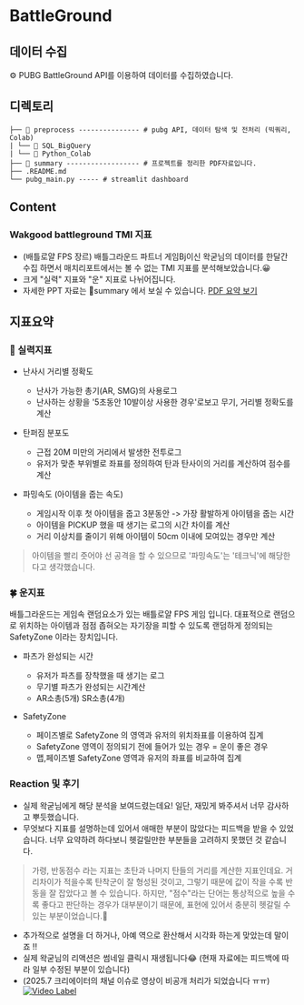 # BattleGround

## 데이터 수집
⚙️ PUBG BattleGround API를 이용하여 데이터를 수집하였습니다.

## 디렉토리
```
├── 📁 preprocess --------------- # pubg API, 데이터 탐색 및 전처리 (빅쿼리, Colab) 
| └── 📁 SQL_BigQuery
| └── 📁 Python_Colab 
├── 📁 summary ------------------ # 프로젝트를 정리한 PDF자료입니다.
├── .README.md
└── pubg_main.py ----- # streamlit dashboard
```

## Content 
### Wakgood battleground TMI 지표
* (배틀로얄 FPS 장르) 배틀그라운드 파트너 게임Bj이신 왁굳님의 데이터를 한달간 수집 하면서 매치리포트에서는 볼 수 없는 TMI 지표를 분석해보았습니다.😀
* 크게 "실력" 지표와 "운" 지표로 나뉘어집니다.
* 자세한 PPT 자료는 📁summary 에서 보실 수 있습니다. [PDF 요약 보기](https://github.com/KGochae/PUBG/blob/23383edbc9d0208a006152e24dc219c1b1923445/summary/%EB%B0%B0%ED%8B%80%EA%B7%B8%EB%9D%BC%EC%9A%B4%EB%93%9CTMI%20%EC%A7%80%ED%91%9C.pdf)


## 지표요약
### 🔫 실력지표
* 난사시 거리별 정확도
   * 난사가 가능한 총기(AR, SMG)의 사용로그 
   * 난사하는 상황을 '5초동안 10발이상 사용한 경우'로보고 무기, 거리별 정확도를 계산

* 탄퍼짐 분포도
   * 근접 20M 미만의 거리에서 발생한 전투로그
   * 유저가 맞춘 부위별로 좌표를 정의하여 탄과 탄사이의 거리를 계산하여 점수를 계산

* 파밍속도 (아이템을 줍는 속도)
   * 게임시작 이후 첫 아이템을 줍고 3분동안 -> 가장 활발하게 아이템을 줍는 시간
   * 아이템을 PICKUP 했을 때 생기는 로그의 시간 차이를 계산
   * 거리 이상치를 줄이기 위해 아이템이 50cm 이내에 모여있는 경우만 계산

> 아이템을 빨리 줏어야 선 공격을 할 수 있으므로 '파밍속도'는 '테크닉'에 해당한다고 생각했습니다. 


### 🍀 운지표
배틀그라운드는 게임속 랜덤요소가 있는 배틀로얄 FPS 게임 입니다. 대표적으로 랜덤으로 위치하는 아이템과 점점 좁혀오는 자기장을 피할 수 있도록 랜덤하게 정의되는 SafetyZone 이라는 장치입니다.

* 파츠가 완성되는 시간
   * 유저가 파츠를 장착했을 때 생기는 로그
   * 무기별 파츠가 완성되는 시간계산
   * AR소총(5개) SR소총(4개)

* SafetyZone
   * 페이즈별로 SafetyZone 의 영역과 유저의 위치좌표를 이용하여 집계
   * SafetyZone 영역이 정의되기 전에 들어가 있는 경우 = 운이 좋은 경우
   * 맵,페이즈별 SafetyZone 영역과 유저의 좌표를 비교하여 집계 



### Reaction 및 후기
* 실제 왁굳님에게 해당 분석을 보여드렸는데요! 일단, 재밌게 봐주셔서 너무 감사하고 뿌듯했습니다.
* 무엇보다 지표를 설명하는데 있어서 애매한 부분이 많았다는 피드백을 받을 수 있었습니다. 너무 요약하려 하다보니 헷갈릴만한 부분들을 고려하지 못했던 것 같습니다.

> 가령, 반동점수 라는 지표는 초탄과 나머지 탄들의 거리를 계산한 지표인데요. 거리차이가 적을수록 탄착군이 잘 형성된 것이고, 그렇기 때문에 값이 작을 수록 반동을 잘 잡았다고 볼 수 있습니다.
> 하지만, "점수"라는 단어는 통상적으로 높을 수 록 좋다고 판단하는 경우가 대부분이기 때문에, 표현에 있어서 충분히 헷갈릴 수 있는 부분이었습니다.🫨

* 추가적으로 설명을 더 하거나, 아예 역으로 환산해서 시각화 하는게 맞았는데 말이죠 !! 
* 실제 왁굳님의 리액션은 썸네일 클릭시 재생됩니다😂 (현재 자료에는 피드백에 따라 일부 수정된 부분이 있습니다)
* (2025.7 크리에이터의 채널 이슈로 영상이 비공개 처리가 되었습니다 ㅠㅠ)    
[![Video Label](http://img.youtube.com/vi/66PQJ0Jol9A/0.jpg)](https://youtu.be/66PQJ0Jol9A)



